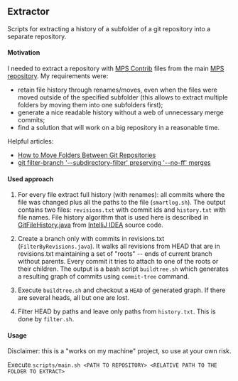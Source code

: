 ## Extractor

Scripts for extracting a history of a subfolder of a git repository into a separate repository.

#### Motivation

I needed to extract a repository with [MPS Contrib](https://github.com/JetBrains/MPS-Contrib) files from the main [MPS repository](https://github.com/JetBrains/MPS). My requirements were:
* retain file history through renames/moves, even when the files were moved outside of the specified subfolder (this allows to extract multiple folders by moving them into one subfolders first);
* generate a nice readable history without a web of unnecessary merge commits;
* find a solution that will work on a big repository in a reasonable time.

Helpful articles:
* [How to Move Folders Between Git Repositories](http://st-on-it.blogspot.ru/2010/01/how-to-move-folders-between-git.html)
* [git filter-branch '--subdirectory-filter' preserving '--no-ff' merges](http://sgf-dma.blogspot.ru/2012/12/git-filter-branch-subdirectory-filter.html)

#### Used approach

1. For every file extract full history (with renames): all commits where the file was changed plus all the paths to the file (`smartlog.sh`). The output contains two files: `revisions.txt` with commit ids and `history.txt` with file names. File history algorithm that is used here is described in [GitFileHistory.java](https://github.com/JetBrains/intellij-community/blob/18d2398d373ea13d8618e2d5422450ccb53202da/plugins/git4idea/src/git4idea/history/GitFileHistory.java#L50) from [IntelliJ IDEA](https://www.jetbrains.com/idea/) source code.

2. Create a branch only with commits in revisions.txt (`FilterByRevisions.java`). It walks all revisions from HEAD that are in revisions.txt maintaining a set of "roots" -- ends of current branch without parents. Every commit it tries to attach to one of the roots or their children. The output is a bash script `buildtree.sh` which generates a resulting graph of commits using `commit-tree` command.

3. Execute `buildtree.sh` and checkout a `HEAD` of generated graph. If there are several heads, all but one are lost.

4. Filter HEAD by paths and leave only paths from `history.txt`. This is done by `filter.sh`.

#### Usage

Disclaimer: this is a "works on my machine" project, so use at your own risk.

Execute `scripts/main.sh <PATH TO REPOSITORY> <RELATIVE PATH TO THE FOLDER TO EXTRACT>`